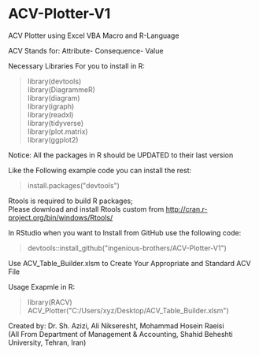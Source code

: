 # ACV-Plotter-V1

ACV Plotter using Excel VBA Macro and R-Language

ACV Stands for: Attribute- Consequence- Value

Necessary Libraries For you to install in R: <br/>
 > library(devtools)<br/>
 > library(DiagrammeR)<br/>
 > library(diagram)<br/>
 > library(igraph)<br/>
 > library(readxl)<br/>
 > library(tidyverse)<br/>
 > library(plot.matrix)<br/>
 > library(ggplot2)<br/>
 
 
Notice: All the packages in R should be UPDATED to their last version

Like the Following example code you can install the rest: <br/>
> install.packages("devtools")

Rtools is required to build R packages;<br/>
Please download and install Rtools custom from http://cran.r-project.org/bin/windows/Rtools/<br/>

In RStudio when you want to Install from GitHub use the following code: <br/>
> devtools::install_github("ingenious-brothers/ACV-Plotter-V1")


Use ACV_Table_Builder.xlsm to Create Your Appropriate and Standard ACV File

Usage Exapmle in R:<br/>
> library(RACV)<br/>
> ACV_Plotter("C:/Users/xyz/Desktop/ACV_Table_Builder.xlsm")<br/>


Created by: Dr. Sh. Azizi, Ali Nikseresht, Mohammad Hosein Raeisi<br/>
(All From Department of Management & Accounting, Shahid Beheshti University, Tehran, Iran)


